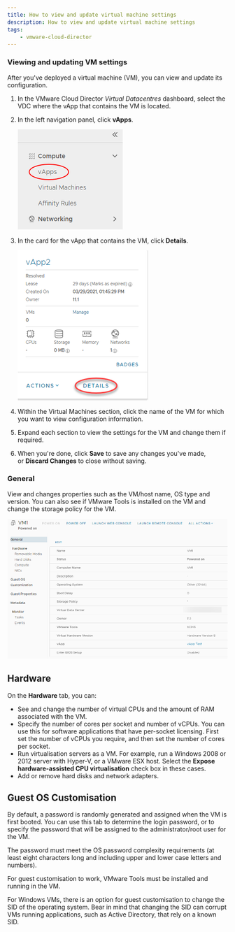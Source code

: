 ```yaml
---
title: How to view and update virtual machine settings
description: How to view and update virtual machine settings
tags:
    - vmware-cloud-director
---
```


### Viewing and updating VM settings

After you've deployed a virtual machine (VM), you can view and update its configuration.

1. In the VMware Cloud Director _Virtual Datacentres_ dashboard, select the VDC where the vApp that contains the VM is located.

1. In the left navigation panel, click **vApps**.

    ![vApp Navigation](./assets/nav_vapp.png)

1. In the card for the vApp that contains the VM, click **Details**.

    ![vApp Navigation](./assets/vapp_details.png)

1. Within the Virtual Machines section, click the name of the VM for which you want to view configuration information.

1. Expand each section to view the settings for the VM and change them if required.

1. When you're done, click **Save** to save any changes you've made, or **Discard Changes** to close without saving.  

### General

View and changes properties such as the VM/host name, OS type and version. You can also see if VMware Tools is installed on the VM and change the storage policy for the VM.

![vApp Navigation](./assets/vm_details.png)

## Hardware

On the **Hardware** tab, you can:

- See and change the number of virtual CPUs and the amount of RAM associated with the VM.
- Specify the number of cores per socket and number of vCPUs. You can use this for software applications that have per-socket licensing. First set the number of vCPUs you require, and then set the number of cores per socket.
- Run virtualisation servers as a VM. For example, run a Windows 2008 or 2012 server with Hyper-V, or a VMware ESX host. Select the **Expose hardware-assisted CPU virtualisation** check box in these cases.
- Add or remove hard disks and network adapters.

## Guest OS Customisation

By default, a password is randomly generated and assigned when the VM is first booted. You can use this tab to determine the login password, or to specify the password that will be assigned to the administrator/root user for the VM.

The password must meet the OS password complexity requirements (at least eight characters long and including upper and lower case letters and numbers).

For guest customisation to work, VMware Tools must be installed and running in the VM.

For Windows VMs, there is an option for guest customisation to change the SID of the operating system. Bear in mind that changing the SID can corrupt VMs running applications, such as Active Directory, that rely on a known SID.
